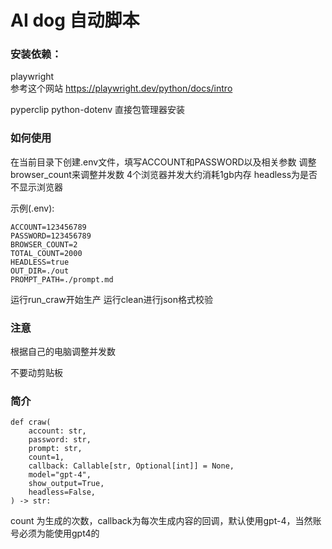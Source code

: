 # AI dog 自动脚本

### 安装依赖：

playwright  
参考这个网站
https://playwright.dev/python/docs/intro

pyperclip
python-dotenv
直接包管理器安装


### 如何使用
在当前目录下创建.env文件，填写ACCOUNT和PASSWORD以及相关参数
调整browser_count来调整并发数
4个浏览器并发大约消耗1gb内存
headless为是否不显示浏览器

示例(.env):
```
ACCOUNT=123456789
PASSWORD=123456789
BROWSER_COUNT=2
TOTAL_COUNT=2000
HEADLESS=true
OUT_DIR=./out
PROMPT_PATH=./prompt.md
```

运行run_craw开始生产
运行clean进行json格式校验

### 注意
根据自己的电脑调整并发数

不要动剪贴板

### 简介

```
def craw(
    account: str,
    password: str,
    prompt: str,
    count=1,
    callback: Callable[str, Optional[int]] = None,
    model="gpt-4",
    show_output=True,
    headless=False,
) -> str:
```

count 为生成的次数，callback为每次生成内容的回调，默认使用gpt-4，当然账号必须为能使用gpt4的
